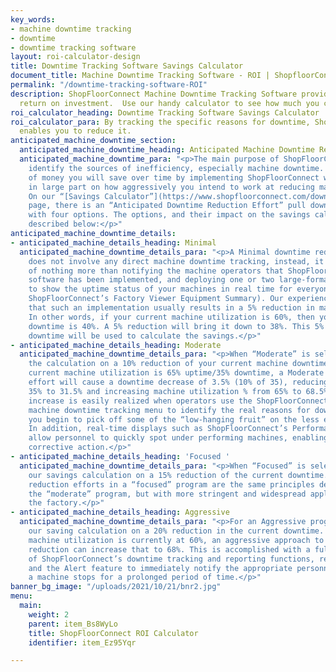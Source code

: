 ```yaml
---
key_words:
- machine downtime tracking
- downtime
- downtime tracking software
layout: roi-calculator-design
title: Downtime Tracking Software Savings Calculator
document_title: Machine Downtime Tracking Software - ROI | ShopfloorConnect
permalink: "/downtime-tracking-software-ROI"
description: ShopFloorConnect Machine Downtime Tracking Software provides significant
  return on investment.  Use our handy calculator to see how much you can benefit.
roi_calculator_heading: Downtime Tracking Software Savings Calculator
roi_calculator_para: By tracking the specific reasons for downtime, ShopFloorConnect
  enables you to reduce it.
anticipated_machine_downtime_section:
  anticipated_machine_downtime_heading: Anticipated Machine Downtime Reduction Effort
  anticipated_machine_downtime_para: "<p>The main purpose of ShopFloorConnect is to
    identify the sources of inefficiency, especially machine downtime. The amount
    of money you will save over time by implementing ShopFloorConnect will depend
    in large part on how aggressively you intend to work at reducing machine downtime.
    On our “[Savings Calculator”](https://www.shopfloorconnect.com/downtime-tracking-software-roi)
    page, there is an “Anticipated Downtime Reduction Effort” pull down selection
    with four options. The options, and their impact on the savings calculation, are
    described below:</p>"
anticipated_machine_downtime_details:
- anticipated_machine_details_heading: Minimal
  anticipated_machine_downtime_details_para: "<p>A Minimal downtime reduction effort
    does not involve any direct machine downtime tracking, instead, it typically consists
    of nothing more than notifying the machine operators that ShopFloorConnect tracking
    software has been implemented, and deploying one or two large-format displays
    to show the uptime status of your machines in real time for everyone to see (using
    ShopFloorConnect’s Factory Viewer Equipment Summary). Our experience has shown
    that such an implementation usually results in a 5% reduction in machine downtime.
    In other words, if your current machine utilization is 60%, then your machine
    downtime is 40%. A 5% reduction will bring it down to 38%. This 5% reduction in
    downtime will be used to calculate the savings.</p>"
- anticipated_machine_details_heading: Moderate
  anticipated_machine_downtime_details_para: "<p>When “Moderate” is selected, we base
    the calculation on a 10% reduction of your current machine downtime. So if your
    current machine utilization is 65% uptime/35% downtime, a Moderate Downtime Reduction
    effort will cause a downtime decrease of 3.5% (10% of 35), reducing downtime from
    35% to 31.5% and increasing machine utilization % from 65% to 68.5%.<br>Such an
    increase is easily realized when operators use the ShopFloorConnect Machine Interface
    machine downtime tracking menu to identify the real reasons for downtime, and
    you begin to pick off some of the “low-hanging fruit” on the less efficient machines.
    In addition, real-time displays such as ShopFloorConnect’s Performance Summary
    allow personnel to quickly spot under performing machines, enabling more timely
    corrective action.</p>"
- anticipated_machine_details_heading: 'Focused '
  anticipated_machine_downtime_details_para: "<p>When “Focused” is selected, we base
    our savings calculation on a 15% reduction of the current downtime. Typical downtime
    reduction efforts in a “focused” program are the same principles described under
    the “moderate” program, but with more stringent and widespread application throughout
    the factory.</p>"
- anticipated_machine_details_heading: Aggressive
  anticipated_machine_downtime_details_para: "<p>For an Aggressive program, we base
    our saving calculation on a 20% reduction in the current downtime. So if your
    machine utilization is currently at 60%, an aggressive approach to machine downtime
    reduction can increase that to 68%. This is accomplished with a full application
    of ShopFloorConnect’s downtime tracking and reporting functions, real time displays,
    and the Alert feature to immediately notify the appropriate personnel each time
    a machine stops for a prolonged period of time.</p>"
banner_bg_image: "/uploads/2021/10/21/bnr2.jpg"
menu:
  main:
    weight: 2
    parent: item_Bs8WyLo
    title: ShopFloorConnect ROI Calculator
    identifier: item_Ez95Yqr

---
```

